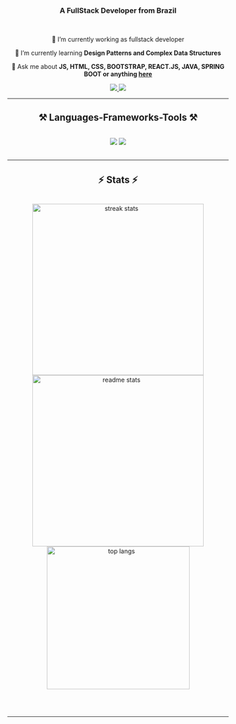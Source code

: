 <h3 align="center">A FullStack Developer from Brazil</h3>

<br/>

<div align="center">
 
 🔭 I’m currently working as fullstack developer 
 
 🌱 I’m currently learning **Design Patterns and Complex Data Structures**

💬 Ask me about **JS, HTML, CSS, BOOTSTRAP, REACT.JS, JAVA, SPRING BOOT or anything [here](https://github.com/rafael-kuchla-flores/rafael-kuchla-flores/issues)**

 </div>
 
<div align="center"> 
  <a href="mailto:rafael.kuchla.flores@gmail.com">
    <img src="https://img.shields.io/badge/Gmail-333333?style=for-the-badge&logo=gmail&logoColor=red" />
  </a>
  <a href="https://www.linkedin.com/in/rafael-kuchla-flores/" target="_blank">
    <img src="https://img.shields.io/badge/LinkedIn-0077B5?style=for-the-badge&logo=linkedin&logoColor=white" target="_blank" />
  </a>
</div>

 <hr/>
 
<h2 align="center">⚒️ Languages-Frameworks-Tools ⚒️</h2>
<br/>
<div align="center">
  <img src="https://skillicons.dev/icons?i=vscode,git,html,css,figma,vuejs,react,nextjs,bootstrap,tailwind" />
  <img src="https://skillicons.dev/icons?i=java,spring,javascript,nodejs,mysql,postgresql" /><br>
</div>

<br/>
<hr/>

<h2 align="center">⚡ Stats ⚡</h2>
<br>
<div align=center>
  <img width=390 src="https://streak-stats.demolab.com/?user=rafael-kuchla-flores&count_private=true&theme=react&border_radius=10" alt="streak stats"/>
  <img width=390 src="https://github-readme-stats.vercel.app/api?username=rafael-kuchla-flores&count_private=true&show_icons=true&theme=react&rank_icon=github&border_radius=10" alt="readme stats" />
  <br/>
  <img width=325 align="center" src="https://github-readme-stats.vercel.app/api/top-langs/?username=rafael-kuchla-flores&hide=HTML&langs_count=8&layout=compact&theme=react&border_radius=10&size_weight=0.5&count_weight=0.5&exclude_repo=github-readme-stats" alt="top langs" />
</div>

<br/><br/>

<hr/>
